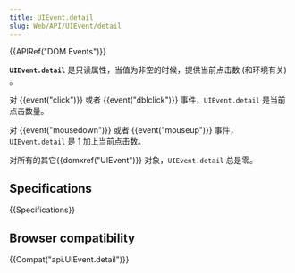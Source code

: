 ```yaml
---
title: UIEvent.detail
slug: Web/API/UIEvent/detail
---
```


{{APIRef("DOM Events")}}

**`UIEvent.detail`** 是只读属性，当值为非空的时候，提供当前点击数 (和环境有关) 。

对 {{event("click")}} 或者 {{event("dblclick")}} 事件，`UIEvent.detail` 是当前点击数量。

对 {{event("mousedown")}} 或者 {{event("mouseup")}} 事件，`UIEvent.detail` 是 1 加上当前点击数。

对所有的其它{{domxref("UIEvent")}} 对象，`UIEvent.detail` 总是零。

## Specifications

{{Specifications}}

## Browser compatibility

{{Compat("api.UIEvent.detail")}}
